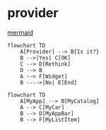 # provider

[mermaid](https://mermaid.js.org/syntax/flowchart.html)

```mermaid
flowchart TD
    A[Provider] --> B{Is it?}
    B -->|Yes| C[OK]
    C --> D[Rethink]
    D --> B
    A --> F[Widget]
    B ---->|No| E[End]
```

```mermaid
flowchart TD
    A[MyApp] --> B[MyCatalog]
    A --> C[MyCar]
    B --> D[MyAppBar]
    B --> F[MyListItem]
```